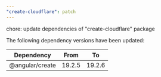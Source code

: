 ```yaml
---
"create-cloudflare": patch
---
```


chore: update dependencies of "create-cloudflare" package

The following dependency versions have been updated:

| Dependency      | From   | To     |
| --------------- | ------ | ------ |
| @angular/create | 19.2.5 | 19.2.6 |
